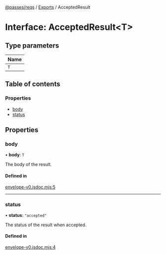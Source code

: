 [@passes/reqs](../README.md) / [Exports](../modules.md) / AcceptedResult

# Interface: AcceptedResult\<T\>

## Type parameters

| Name |
| :------ |
| `T` |

## Table of contents

### Properties

- [body](AcceptedResult.md#body)
- [status](AcceptedResult.md#status)

## Properties

### body

• **body**: `T`

The body of the result.

#### Defined in

[envelope-v0.jsdoc.mjs:5](https://github.com/passes-org/passes/blob/2bc4dfc/packages/reqs/src/envelope-v0.jsdoc.mjs#L5)

___

### status

• **status**: ``"accepted"``

The status of the result when accepted.

#### Defined in

[envelope-v0.jsdoc.mjs:4](https://github.com/passes-org/passes/blob/2bc4dfc/packages/reqs/src/envelope-v0.jsdoc.mjs#L4)
